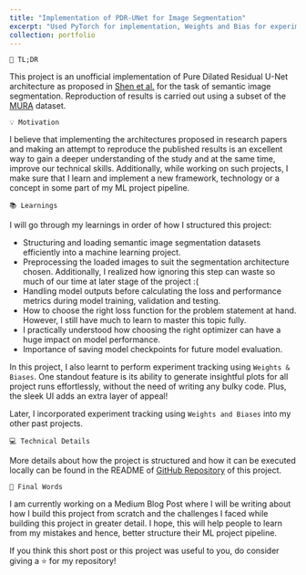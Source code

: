```yaml
---
title: "Implementation of PDR-UNet for Image Segmentation"
excerpt: "Used PyTorch for implementation, Weights and Bias for experiment tracking and reproduced results using the MURA bone dataset."
collection: portfolio
---
```


`📌 TL;DR`

This project is an unofficial implementation of Pure Dilated Residual U-Net architecture as proposed in [Shen et al.](https://www.aimsciences.org/article/doi/10.3934/ipi.2020057) for the task of semantic image segmentation. Reproduction of results is carried out using a subset of the [MURA](https://stanfordmlgroup.github.io/competitions/mura/) dataset.


`💡 Motivation`

I believe that implementing the architectures proposed in research papers and making an attempt to reproduce the published results is an excellent way to gain a deeper understanding of the study and at the same time, improve our technical skills. Additionally, while working on such projects, I make sure that I learn and implement a new framework, technology or a concept in some part of my ML project pipeline. 

`📚 Learnings`

I will go through my learnings in order of how I structured this project: 

- Structuring and loading semantic image segmentation datasets efficiently into a machine learning project.
- Preprocessing the loaded images to suit the segmentation architecture chosen. Additionally, I realized how ignoring this step can waste so much of our time at later stage of the project :(
- Handling model outputs before calculating the loss and performance metrics during model training, validation and testing. 
- How to choose the right loss function for the problem statement at hand. However, I still have much to learn to master this topic fully.
- I practically understood how choosing the right optimizer can have a huge impact on model performance.
- Importance of saving model checkpoints for future model evaluation.

In this project, I also learnt to perform experiment tracking using `Weights & Biases`. One standout feature is its ability to generate insightful plots for all project runs effortlessly, without the need of writing any bulky code. Plus, the sleek UI adds an extra layer of appeal!

Later, I incorporated experiment tracking using `Weights and Biases` into my other past projects. 

`💻 Technical Details`

More details about how the project is structured and how it can be executed locally can be found in the README of [GitHub Repository](https://github.com/ajaystar8/PDRUNet-PyTorch.git) of this project. 

`🌟 Final Words`

I am currently working on a Medium Blog Post where I will be writing about how I build this project from scratch and the challenges I faced while building this project in greater detail. I hope, this will help people to learn from my mistakes and hence, better structure their ML project pipeline. 

If you think this short post or this project was useful to you, do consider giving a ⭐️ for my repository!





